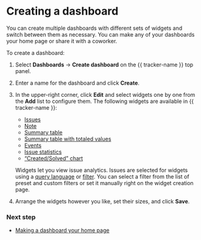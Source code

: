 # Creating a dashboard

You can create multiple dashboards with different sets of widgets and switch between them as necessary. You can make any of your dashboards your home page or share it with a coworker.

To create a dashboard:

1. Select **Dashboards** → **Create dashboard** on the {{ tracker-name }} top panel.

1. Enter a name for the dashboard and click **Create**.

1. In the upper-right corner, click **Edit** and select widgets one by one from the **Add** list to configure them. The following widgets are available in {{ tracker-name }}:

   - [Issues](widgets.md#tasks)
   - [Note](widgets.md#note)
   - [Summary table](widgets.md#summary-table)
   - [Summary table with totaled values](widgets.md#summary-table-with-totals)
   - [Events](widgets.md#events)
   - [Issue statistics](widgets.md#issues-stat)
   - [<q>Created/Solved</q> chart](widgets.md#created-and-resolved)

   Widgets let you view issue analytics. Issues are selected for widgets using a [query language](query-filter.md) or [filter](create-filter.md). You can select a filter from the list of preset and custom filters or set it manually right on the widget creation page.

1. Arrange the widgets however you like, set their sizes, and click **Save**.



### Next step

- [Making a dashboard your home page](startpage-dashboard.md)

